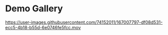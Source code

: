 # Demo Gallery

https://user-images.githubusercontent.com/74152011/167007797-df08d531-ecc5-4b18-b55d-6e0746fe5fcc.mov

